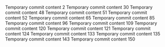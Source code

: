 Temporary commit content 2
Temporary commit content 30
Temporary commit content 48
Temporary commit content 51
Temporary commit content 52
Temporary commit content 65
Temporary commit content 85
Temporary commit content 96
Temporary commit content 109
Temporary commit content 120
Temporary commit content 121
Temporary commit content 124
Temporary commit content 133
Temporary commit content 135
Temporary commit content 143
Temporary commit content 150
